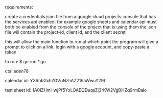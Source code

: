 
requirements:

create a credentials.json file from a google cloud projects console that has the services api enabled.
for example google sheets and calendar api must both be enabled from the console of the project that is using them
the json file will contain the project-id, client id, and the client secret

this will allow the main function to run at which point the program will give a prompt
to click on a link, login with a google account, and copy-paste a token

to run:
$ go run *.go

ctalladen78

calendar id: Y3RhbGxhZGVuNzhAZ21haWwuY29t

test sheet id: 1A0IZHmHwjPf5YxLQAEQDuqsZj3rKW2VgDHZq9rmBalo